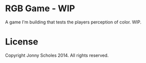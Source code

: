 RGB Game - WIP
==============

A game I'm building that tests the players perception of color. WIP.

License
========

Copyright Jonny Scholes 2014. All rights reserved.
